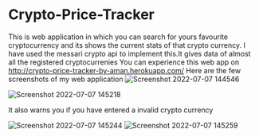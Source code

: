 # Crypto-Price-Tracker
This is web application in which you can search for yours favourite cryptocurrency and its shows the current stats of that crypto currency.
I have used the messari crypto api to implement this.It gives data of almost all the registered cryptocurrenies
You can experience this web app on http://crypto-price-tracker-by-aman.herokuapp.com/ 
Here are the few screenshots of my web application
![Screenshot 2022-07-07 144546](https://user-images.githubusercontent.com/83963885/177740058-83028f5a-5f29-4f50-a86c-b71f43430d78.png)

![Screenshot 2022-07-07 145218](https://user-images.githubusercontent.com/83963885/177740008-ecaeadf6-3de7-41c1-9a1e-a22bdf16f876.png)

It also warns you if you have entered a invalid crypto currency

![Screenshot 2022-07-07 145244](https://user-images.githubusercontent.com/83963885/177740032-de3ea761-a434-43a7-9e60-4a929007b255.png)
![Screenshot 2022-07-07 145259](https://user-images.githubusercontent.com/83963885/177740043-2b436731-d0ee-44d8-b4e5-1cc46d474932.png)


